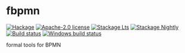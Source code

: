 # fbpmn

[![Hackage](https://img.shields.io/hackage/v/fbpmn.svg)](https://hackage.haskell.org/package/fbpmn)
[![Apache-2.0 license](https://img.shields.io/badge/license-Apache--2.0-blue.svg)](LICENSE)
[![Stackage Lts](http://stackage.org/package/fbpmn/badge/lts)](http://stackage.org/lts/package/fbpmn)
[![Stackage Nightly](http://stackage.org/package/fbpmn/badge/nightly)](http://stackage.org/nightly/package/fbpmn)
[![Build status](https://secure.travis-ci.org/pascalpoizat/fbpmn.svg)](https://travis-ci.org/pascalpoizat/fbpmn)
[![Windows build status](https://ci.appveyor.com/api/projects/status/github/pascalpoizat/fbpmn?branch=master&svg=true)](https://ci.appveyor.com/project/pascalpoizat/fbpmn)

formal tools for BPMN